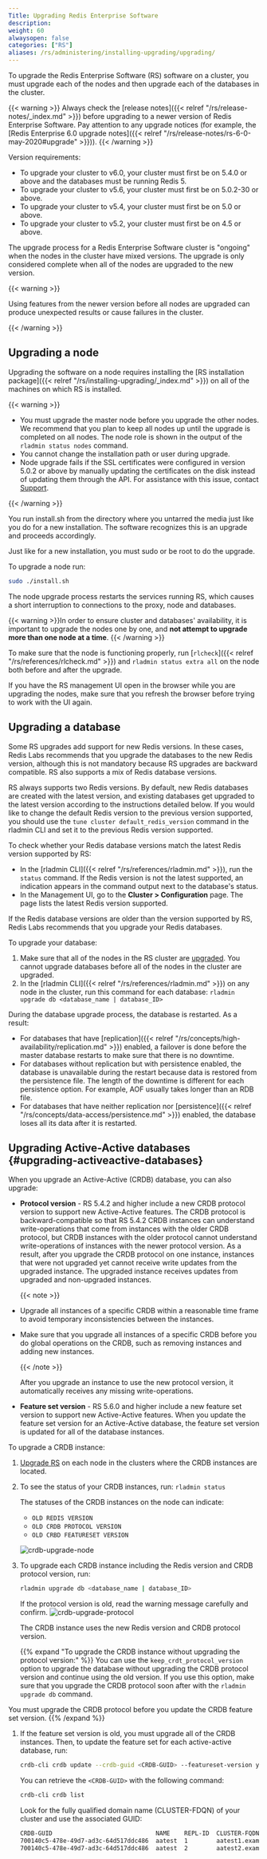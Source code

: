 ```yaml
---
Title: Upgrading Redis Enterprise Software
description:
weight: 60
alwaysopen: false
categories: ["RS"]
aliases: /rs/administering/installing-upgrading/upgrading/
---
```

To upgrade the Redis Enterprise Software (RS) software on a cluster,
you must upgrade each of the nodes and then upgrade each of the databases in the cluster.

{{< warning >}}
Always check the [release notes]({{< relref "/rs/release-notes/_index.md" >}}) before upgrading to a newer version of Redis Enterprise Software. Pay attention to any upgrade notices (for example, the [Redis Enterprise 6.0 upgrade notes]({{< relref "/rs/release-notes/rs-6-0-may-2020#upgrade" >}})).
{{< /warning >}}

Version requirements:

- To upgrade your cluster to v6.0, your cluster must first be on 5.4.0 or above
    and the databases must be running Redis 5.
- To upgrade your cluster to v5.6, your cluster must first be on 5.0.2-30 or above.
- To upgrade your cluster to v5.4, your cluster must first be on 5.0 or above.
- To upgrade your cluster to v5.2, your cluster must first be on 4.5 or above.

The upgrade process for a Redis Enterprise Software cluster is "ongoing" when the nodes in the cluster have mixed versions.
The upgrade is only considered complete when all of the nodes are upgraded to the new version.

{{< warning >}}

Using features from the newer version before all nodes are upgraded can produce unexpected results or cause failures in the cluster.

{{< /warning >}}

## Upgrading a node

Upgrading the software on a node requires installing the [RS installation
package]({{< relref "/rs/installing-upgrading/_index.md" >}})
on all of the machines on which RS is installed.

{{< warning >}}

- You must upgrade the master node before you upgrade the other nodes.
We recommend that you plan to keep all nodes up until the upgrade is completed
on all nodes. The node role is shown in the output of the `rladmin status
nodes` command.
- You cannot change the installation path or user during upgrade.
- Node upgrade fails if the SSL certificates were configured in version 5.0.2 or above by manually updating the certificates on the disk instead of updating them through the API. For assistance with this issue, contact [Support](https://support.redislabs.com).

{{< /warning >}}

You run install.sh from the directory where you untarred the media
just like you do for a new installation. The software recognizes this is
an upgrade and proceeds accordingly.

Just like for a new installation, you must sudo or be root to do the
upgrade.

To upgrade a node run:

```sh
sudo ./install.sh
```

The node upgrade process restarts the services running RS, which causes
a short interruption to connections to the proxy, node and databases.

{{< warning >}}In order to ensure cluster and databases' availability, it is
important to upgrade the nodes one by one, and **not attempt to upgrade
more than one node at a time**.
{{< /warning >}}

To make sure that the node is functioning properly, run [`rlcheck`]({{< relref "/rs/references/rlcheck.md" >}}) and `rladmin status extra all`
on the node both before and after the upgrade.

If you have the RS management UI open in the browser while you are
upgrading the nodes, make sure that you refresh the browser before trying
to work with the UI again.

## Upgrading a database

Some RS upgrades add support for new Redis versions. In these cases,
Redis Labs recommends that you upgrade the databases to the new Redis
version, although this is not mandatory because RS upgrades are backward
compatible. RS also supports a mix of Redis database versions.

RS always supports two Redis versions. By default, new Redis databases
are created with the latest version, and existing databases get upgraded
to the latest version according to the instructions detailed below. If
you would like to change the default Redis version to the previous
version supported, you should use the `tune cluster default_redis_version`
command in the rladmin CLI and set it to the previous Redis version supported.

To check whether your Redis database versions match the latest Redis
version supported by RS:

- In the [rladmin CLI]({{< relref "/rs/references/rladmin.md" >}}),
    run the `status` command.
    If the Redis version is not the latest supported, an indication
    appears in the command output next to the database's status.
- In the Management UI, go to the **Cluster \> Configuration** page.
    The page lists the latest Redis version supported.

If the Redis database versions are older than the version supported by
RS, Redis Labs recommends that you upgrade your Redis databases.

To upgrade your database:

1. Make sure that all of the nodes in the RS cluster are [upgraded](#upgrading-nodes).
    You cannot upgrade databases before all of the nodes in the cluster are upgraded.
1. In the [rladmin CLI]({{< relref "/rs/references/rladmin.md" >}})
    on any node in the cluster, run this command for each database: `rladmin upgrade db <database_name | database_ID>`

During the database upgrade process, the database is restarted. As
a result:

- For databases that have [replication]({{< relref "/rs/concepts/high-availability/replication.md" >}})
    enabled, a failover is done before the master database restarts to make sure that
    there is no downtime.
- For databases without replication but with persistence enabled,
    the database is unavailable during the restart because data is restored from the persistence file.
    The length of the downtime is different for each persistence option.
    For example, AOF usually takes longer than an RDB file.
- For databases that have neither replication nor [persistence]({{< relref "/rs/concepts/data-access/persistence.md" >}})
    enabled, the database loses all its data after it is restarted.

## Upgrading Active-Active databases {#upgrading-activeactive-databases}

When you upgrade an Active-Active (CRDB) database, you can also upgrade:

- **Protocol version** - RS 5.4.2 and higher include a new CRDB protocol version to support new Active-Active features.
    The CRDB protocol is backward-compatible so that RS 5.4.2 CRDB instances can understand write-operations that come from instances with the older CRDB protocol, but CRDB instances with the older protocol cannot understand write-operations of instances with the newer protocol version.
    As a result, after you upgrade the CRDB protocol on one instance,
    instances that were not upgraded yet cannot receive write updates from the upgraded instance.
    The upgraded instance receives updates from upgraded and non-upgraded instances.

    {{< note >}}

- Upgrade all instances of a specific CRDB within a reasonable time frame to avoid temporary inconsistencies between the instances.
- Make sure that you upgrade all instances of a specific CRDB before you do global operations on the CRDB, such as removing instances and adding new instances.

    {{< /note >}}

    After you upgrade an instance to use the new protocol version,
    it automatically receives any missing write-operations.

- **Feature set version** - RS 5.6.0 and higher include a new feature set version to support new Active-Active features.
    When you update the feature set version for an Active-Active database, the feature set version is updated for all of the database instances.

To upgrade a CRDB instance:

1. [Upgrade RS](#upgrading-a-node) on each node in the clusters where the CRDB instances are located.

1. To see the status of your CRDB instances, run: `rladmin status`

    The statuses of the CRDB instances on the node can indicate:

    - `OLD REDIS VERSION`
    - `OLD CRDB PROTOCOL VERSION`
    - `OLD CRBD FEATURESET VERSION`

    ![crdb-upgrade-node](/images/rs/crdb-upgrade-node.png)

1. To upgrade each CRDB instance including the Redis version and CRDB protocol version, run:

    ```sh
    rladmin upgrade db <database_name | database_ID>
    ```

    If the protocol version is old, read the warning message carefully and confirm.
    ![crdb-upgrade-protocol](/images/rs/crdb-upgrade-protocol.png)

    The CRDB instance uses the new Redis version and CRDB protocol version.

    {{% expand "To upgrade the CRDB instance without upgrading the protocol version:" %}}
You can use the `keep_crdt_protocol_version` option to upgrade the database
without upgrading the CRDB protocol version and continue using the old version.
If you use this option, make sure that you upgrade the CRDB protocol soon after with the `rladmin upgrade db` command.

You must upgrade the CRDB protocol before you update the CRDB feature set version.
    {{% /expand %}}

1. If the feature set version is old, you must upgrade all of the CRDB instances. Then, to update the feature set for each active-active database, run:

    ```sh
    crdb-cli crdb update --crdb-guid <CRDB-GUID> --featureset-version yes
    ```

    You can retrieve the `<CRDB-GUID>` with the following command:

    ```sh
    crdb-cli crdb list
    ```

    Look for the fully qualified domain name (CLUSTER-FDQN) of your cluster and use the associated GUID:

    ```sh
    CRDB-GUID                             NAME    REPL-ID  CLUSTER-FQDN
    700140c5-478e-49d7-ad3c-64d517ddc486  aatest  1        aatest1.example.com
    700140c5-478e-49d7-ad3c-64d517ddc486  aatest  2        aatest2.example.com
    ```
